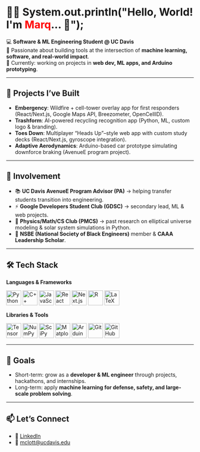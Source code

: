 <h1>🧑‍💻 System.out.println("Hello, World! I'm <span style="color:red">Marq</span>... 👋");</h1>

💻 **Software & ML Engineering Student @ UC Davis**  
🚀 Passionate about building tools at the intersection of **machine learning, software, and real-world impact**.  
🌱 Currently: working on projects in **web dev, ML apps, and Arduino prototyping**.  

---

## 🔨 Projects I’ve Built
- **Embergency**: Wildfire + cell-tower overlay app for first responders (React/Next.js, Google Maps API, Breezometer, OpenCellID).  
- **Trashform**: AI-powered recycling recognition app (Python, ML, custom logo & branding).  
- **Toes Down**: Multiplayer “Heads Up”–style web app with custom study decks (React/Next.js, gyroscope integration).  
- **Adaptive Aerodynamics**: Arduino-based car prototype simulating downforce braking (AvenueE program project).  

---

## 🌟 Involvement
- 📚 **UC Davis AvenueE Program Advisor (PA)** → helping transfer students transition into engineering.  
- ⚡ **Google Developers Student Club (GDSC)** → secondary lead, ML & web projects.  
- 🧮 **Physics/Math/CS Club (PMCS)** → past research on elliptical universe modeling & solar system simulations in Python.  
- 🤝 **NSBE (National Society of Black Engineers)** member & **CAAA Leadership Scholar**.  

---

## 🛠️ Tech Stack

**Languages & Frameworks**  
<p>
  <img src="https://cdn.jsdelivr.net/gh/devicons/devicon/icons/python/python-original.svg" alt="Python" width="40" height="40"/>
  <img src="https://cdn.jsdelivr.net/gh/devicons/devicon/icons/cplusplus/cplusplus-original.svg" alt="C++" width="40" height="40"/>
  <img src="https://cdn.jsdelivr.net/gh/devicons/devicon/icons/javascript/javascript-original.svg" alt="JavaScript" width="40" height="40"/>
  <img src="https://cdn.jsdelivr.net/gh/devicons/devicon/icons/react/react-original.svg" alt="React" width="40" height="40"/>
  <img src="https://cdn.jsdelivr.net/gh/devicons/devicon/icons/nextjs/nextjs-original.svg" alt="Next.js" width="40" height="40"/>
  <img src="https://cdn.jsdelivr.net/gh/devicons/devicon/icons/r/r-original.svg" alt="R" width="40" height="40"/>
  <img src="https://cdn.jsdelivr.net/gh/devicons/devicon/icons/latex/latex-original.svg" alt="LaTeX" width="40" height="40"/>
</p>

**Libraries & Tools**  
<p>
  <img src="https://cdn.jsdelivr.net/gh/devicons/devicon/icons/tensorflow/tensorflow-original.svg" alt="TensorFlow" width="40" height="40"/>
  <img src="https://cdn.jsdelivr.net/gh/devicons/devicon/icons/numpy/numpy-original.svg" alt="NumPy" width="40" height="40"/>
  <img src="https://cdn.jsdelivr.net/gh/devicons/devicon/icons/scipy/scipy-original.svg" alt="SciPy" width="40" height="40"/>
  <img src="https://cdn.jsdelivr.net/gh/devicons/devicon/icons/matplotlib/matplotlib-original.svg" alt="Matplotlib" width="40" height="40"/>
  <img src="https://cdn.jsdelivr.net/gh/devicons/devicon/icons/arduino/arduino-original.svg" alt="Arduino" width="40" height="40"/>
  <img src="https://cdn.jsdelivr.net/gh/devicons/devicon/icons/git/git-original.svg" alt="Git" width="40" height="40"/>
  <img src="https://cdn.jsdelivr.net/gh/devicons/devicon/icons/github/github-original.svg" alt="GitHub" width="40" height="40"/>
</p>

---

## 🎯 Goals
- Short-term: grow as a **developer & ML engineer** through projects, hackathons, and internships.  
- Long-term: apply **machine learning for defense, safety, and large-scale problem solving**.  

---

## 📫 Let’s Connect
- 💼 [LinkedIn](https://www.linkedin.com/in/marq-lott)  
- 📧 [mclott@ucdavis.edu](mailto:mclott@ucdavis.edu)  
